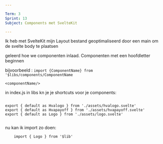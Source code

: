 ```yaml
---

Term: 3
Sprint: 13
Subject: Components met SvelteKit

---
```


Ik heb met SvelteKit mijn Layout bestand geoptimaliseerd door een main om de svelte body te plaatsen

geleerd hoe we componenten inlaad.
Componenten met een hoofdletter beginnen

bijvoorbeeld :
```import {ComponentName} from '$libs/components/ComponentName```


```<componentName/>```

in index.js in libs kn je je shortcuts voor je components:

```

export { default as Hvalogo } from './assets/hvalogo.svelte'
export { default as Hvapayoff } from './assets/hvapayoff.svelte'
export { default as Logo } from './assets/logo.svelte'


```

nu kan ik import zo doen:

``` 	import { Logo } from '$lib' ```